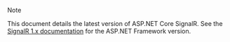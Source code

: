 > [!NOTE]
> This document details the latest version of ASP.NET Core SignalR. See the [SignalR 1.x documentation](/aspnet/signalr/) for the ASP.NET Framework version.